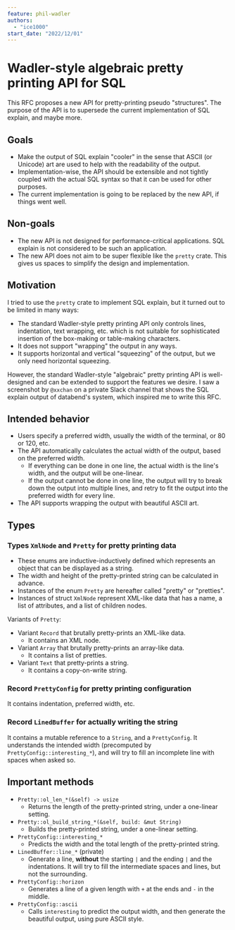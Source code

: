 ```yaml
---
feature: phil-wadler
authors:
  - "ice1000"
start_date: "2022/12/01"
---
```


# Wadler-style algebraic pretty printing API for SQL

This RFC proposes a new API for pretty-printing pseudo "structures".
The purpose of the API is to supersede the current implementation of SQL explain,
and maybe more.

## Goals

+ Make the output of SQL explain "cooler" in the sense that ASCII (or Unicode) art
  are used to help with the readability of the output.
+ Implementation-wise, the API should be extensible and not tightly coupled with
  the actual SQL syntax so that it can be used for other purposes.
+ The current implementation is going to be replaced by the new API, if things went well.

## Non-goals

+ The new API is not designed for performance-critical applications.
  SQL explain is not considered to be such an application.
+ The new API does not aim to be super flexible like the `pretty` crate.
  This gives us spaces to simplify the design and implementation.

## Motivation

I tried to use the `pretty` crate to implement SQL explain, but it turned out to be limited in many ways:

+ The standard Wadler-style pretty printing API only controls lines, indentation, text wrapping, etc.
  which is not suitable for sophisticated insertion of the box-making or table-making characters.
+ It does not support "wrapping" the output in any ways.
+ It supports horizontal and vertical "squeezing" of the output, but we only need horizontal squeezing.

However, the standard Wadler-style "algebraic" pretty printing API is well-designed and can be extended to support the features we desire.
I saw a screenshot by `@xxchan` on a private Slack channel that shows the SQL explain output of databend's system,
which inspired me to write this RFC.

## Intended behavior

+ Users specify a preferred width, usually the width of the terminal,
  or 80 or 120, etc.
+ The API automatically calculates the actual width of the output,
  based on the preferred width.
  + If everything can be done in one line, the actual width is the line's width, and the output will be one-linear.
  + If the output cannot be done in one line, the output will try to break down the output into multiple lines, and retry to fit the output into the preferred width for every line.
+ The API supports wrapping the output with beautiful ASCII art.

## Types

### Types `XmlNode` and `Pretty` for pretty printing data

+ These enums are inductive-inductively defined which represents an object that can be displayed as a string.
+ The width and height of the pretty-printed string can be calculated in advance.
+ Instances of the enum `Pretty` are hereafter called "pretty" or "pretties".
+ Instances of struct `XmlNode` represent XML-like data that has a name, a list of attributes, and a list of children nodes.

Variants of `Pretty`:

+ Variant `Record` that brutally pretty-prints an XML-like data.
  + It contains an XML node.
+ Variant `Array` that brutally pretty-prints an array-like data.
  + It contains a list of pretties.
+ Variant `Text` that pretty-prints a string.
  + It contains a copy-on-write string.

### Record `PrettyConfig` for pretty printing configuration

It contains indentation, preferred width, etc.

### Record `LinedBuffer` for actually writing the string

It contains a mutable reference to a `String`, and a `PrettyConfig`.
It understands the intended width (precomputed by `PrettyConfig::interesting_*`),
and will try to fill an incomplete line with spaces when asked so.

## Important methods

+ `Pretty::ol_len_*(&self) -> usize`
  + Returns the length of the pretty-printed string, under a one-linear setting.
+ `Pretty::ol_build_string_*(&self, build: &mut String)`
  + Builds the pretty-printed string, under a one-linear setting.
+ `PrettyConfig::interesting_*`
  + Predicts the width and the total length of the pretty-printed string.
+ `LinedBuffer::line_*` (private)
  + Generate a line, **without** the starting `|` and the ending `|` and the indentations.
    It will try to fill the intermediate spaces and lines, but not the surrounding.
+ `PrettyConfig::horizon`
  + Generates a line of a given length with `+` at the ends and `-` in the middle.
+ `PrettyConfig::ascii`
  + Calls `interesting` to predict the output width, and then generate the beautiful output, using pure ASCII style.
